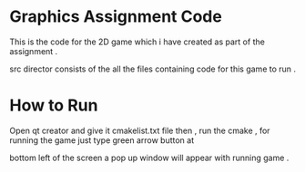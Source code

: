 Graphics Assignment  Code
==========================
This is the code for the 2D game which i have created as part of the assignment .


src director consists of the all the files containing code for this game to run .

How to Run
=========================

Open qt creator and give it cmakelist.txt file then , run the cmake , for running the game just type green arrow button at 

bottom left of the screen a pop up window will appear with running game .



